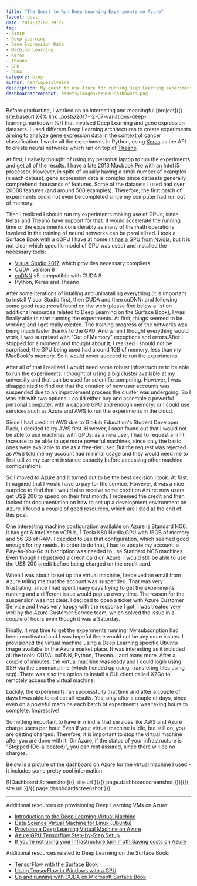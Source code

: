 ```yaml
---
title: "The Quest to Run Deep Learning Experiments on Azure"
layout: post
date: 2017-12-07 19:27
tag:
- Azure
- Deep Learning
- Gene Expression Data
- Machine Learning
- Keras
- Theano
- GPU
- CUDA
category: blog
author: henriquesilveira
description: My quest to use Azure for running Deep Learning experiments implemented with Keras and Theano, using CUDA 
dashboardscreenshot: assets/images/azure-dashboard.png
---
```


Before graduating, I worked on an interesting and meaningful [project]({{ site.baseurl }}{% link _posts/2017-12-07-variations-deep-learning.markdown %}) that involved Deep Learning and gene expression datasets. I used different Deep Learning architectures to create experiments aiming to analyze gene expression data in the context of cancer classification. I wrote all the experiments in Python, using [Keras](https://keras.io) as the API to create neural networks which ran on top of [Theano](http://deeplearning.net/software/theano/).

At first, I naively thought of using my personal laptop to run the experiments and get all of the results. I have a late 2013 Macbook Pro with an Intel i5 processor. However, in spite of usually having a small number of examples in each dataset, gene expression data is complex since datasets generally comprehend thousands of features. Some of the datasets I used had over 20000 features (and around 500 examples). Therefore, the first batch of experiments could not even be completed since my computer had run out of memory.

Then I realized I should run my experiments making use of GPUs, since Keras and Theano have support for that. It would accelerate the running time of the experiments considerably as many of the math operations involved in the training of neural networks can be parallelized. I took a Surface Book with a dGPU I have at home ([it has a GPU from Nvidia](https://www.gizmodo.com.au/2015/10/microsoft-surface-books-secret-nvidia-gpu-what-is-it/), but it is not clear which specific model of GPU was used) and installed the necessary tools:

* [Visual Studio 2017](https://www.visualstudio.com/vs/), which provides necessary compilers
* [CUDA](https://developer.nvidia.com/cuda-toolkit), version 8
* [cuDNN](https://developer.nvidia.com/cudnn) v5, compatible with CUDA 8
* Python, Keras and Theano

After some iterations of intalling and uninstalling everything (it is important to install Visual Studio first, then CUDA and then cuDNN) and following some good resources I found on the web (please find below a list on additional resources related to Deep Learning on the Surface Book), I was finally able to start running the experiments. At first, things seemed to be working and I got really excited. The training progress of the networks was being much faster thanks to the GPU. And when I thought everything would work, I was surprised with "Out of Memory" exceptions and errors.After I stopped for a moment and thought about it, I realized I should not be surprised; the GPU being used had around 1GB of memory, less than my MacBook's memory. So it would never succeed to run the experiments.

After all of that I realized I would need some robust infrastructure to be able to run the experiments. I thought of using a big cluster available at my university and that can be used for scientific computing. However, I was disappointed to find out that the creation of new user accounts was suspended due to an improvement process the cluster was undergoing. So I was left with two options: I could either buy and assemble a powerful personal computer, with a capable GPU and enough memory; or I could use services such as Azure and AWS to run the experiments in the cloud.

Since I had credit at AWS due to GitHub Education's Student Developer Pack, I decided to try AWS first. However, I soon found out that I would not be able to use machines with GPUs: as a new user, I had to request a limit increase to be able to use more powerful machines, since only the basic ones were available to me as a free-tier user. But the request was rejected as AWS told me my account had minimal usage and they would need me to first utilize my current instance capacity before accessing other machine configurations.

So I moved to Azure and it turned out to be the best decision I took. At first, I imagined that I would have to pay for the service. However, it was a nice surprice to find that I would also receive some credit on Azure: new users get US$ 200 to spend on their first month. I redeemed the credit and then looked for documentation on how to set up a development environment on Azure. I found a couple of good resources, which are listed at the end of this post.

One interesting machine configuration available on Azure is Standard NC6: it has got 6 Intel Xeon vCPUs, 1 Tesla K80 Nvidia GPU with 16GB of memory and 56 GB of RAM. I decided to use that configuration, which seemed good enough for my needs. In order to do that, I had to update my account: a Pay-As-You-Go subscription was needed to use Standard NC6 machines. Even though I registered a credit card on Azure, I would still be able to use the US$ 200 credit before being charged on the credit card.

When I was about to set up the virtual machine, I received an email from Azure telling me that the account was suspended. That was very frustrating, since I had spent many days trying to get the experiments running and a different issue would pop up every time. The reason for the suspension was not clear. I decided to open a ticket with Azure Customer Service and I was very happy with the response I got. I was treated very well by the Azure Customer Service team, which solved the issue in a couple of hours even though it was a Saturday.

Finally, it was time to get the experiments running. My subscription had been reactivated and I was hopeful there would not be any more issues. I provisioned the virtual machine using a Deep Learning specific Ubuntu image availabel in the Azure market place. It was interesting as it included all the tools: CUDA, cuDNN, Python, Theano... and many more. After a couple of minutes, the virtual machine was ready and I could login using SSH via the command line (which I ended up using, transfering files using scp). There was also the option to install a GUI client called X2Go to remotely access the virtual machine.

Luckily, the experiments ran successfully that time and after a couple of days I was able to collect all results. Yes, only after a couple of days, since even on a poweful machine each batch of experiments was taking hours to complete. Impressive!

Something important to have in mind is that services like AWS and Azure charge users per hour. Even if your virtual machine is idle, but still on, you are getting charged. Therefore, it is important to stop the virtual machine after you are done with it. On Azure, if the status of your infrastructure is "Stopped (De-allocated)", you can rest assured, since there will be no charges.

Below is a picture of the dashboard on Azure for the virtual machine I used - it includes some pretty cool information.

[![Dashboard Screenshot]({{ site.url }}/{{ page.dashboardscreenshot }})]({{ site.url }}/{{ page.dashboardscreenshot }})

---

Additional resources on provisioning Deep Learning VMs on Azure:
* [Introduction to the Deep Learning Virtual Machine](https://docs.microsoft.com/en-us/azure/machine-learning/data-science-virtual-machine/deep-learning-dsvm-overview)
* [Data Science Virtual Machine for Linux (Ubuntu)](https://azuremarketplace.microsoft.com/en-us/marketplace/apps/microsoft-ads.linux-data-science-vm-ubuntu)
* [Provision a Deep Learning Virtual Machine on Azure](https://docs.microsoft.com/en-us/azure/machine-learning/data-science-virtual-machine/provision-deep-learning-dsvm)
* [Azure GPU Tensorflow Step-by-Step Setup](https://blogs.msdn.microsoft.com/uk_faculty_connection/2017/03/27/azure-gpu-tensorflow-step-by-step-setup/)
* [If you’re not using your Infrastructure turn if off! Saving costs on Azure](https://blogs.msdn.microsoft.com/uk_faculty_connection/2017/03/31/if-your-not-using-your-infrastructure-turn-if-off-saving-costs-on-azure-2/)

Additional resources related to Deep Learning on the Surface Book:
* [TensorFlow with the Surface Book](http://www.apnorton.com/blog/2017/01/04/Machine-Learning-with-the-Surface-Book/)
* [Using TensorFlow in Windows with a GPU](http://www.heatonresearch.com/2017/01/01/tensorflow-windows-gpu.html)
* [Up and running with CUDA on Microsoft Surface Book](https://medium.com/@ryanga/up-and-running-with-cuda-on-microsoft-surface-book-3ec2d25f096b)

<!-- 
## Summary:

You can pick as item to see how to apply in markdown.

#### Especial Elements
- [Evidence](#evidence)
- [Side-by-Side](#side-by-side)
- [Star](#star)
- [Especial Breaker](#especial-breaker)
- [Spoiler](#spoiler)

#### External Elements
- [Gist](#gist)
- [Codepen](#codepen)
- [Slideshare](#slideshare)
- [Videos](#videos)

---

## Evidence

You can try the evidence!

<span class="evidence">Paragraphs can be written like so. A paragraph is the basic block of Markdown. A paragraph is what text will turn into when there is no reason it should become anything else.</span>

{% highlight html %}
<span class="evidence">Paragraphs can be written like so. A paragraph is the basic block of Markdown. A paragraph is what text will turn into when there is no reason it should become anything else.</span>
{% endhighlight %}

---

## Side-by-side

Like the [Medium](https://medium.com/) component.

**Image** on the left and **Text** on the right:

{% highlight html %}
<div class="side-by-side">
    <div class="toleft">
        <img class="image" src="{{ site.url }}/{{ site.picture }}" alt="Alt Text">
        <figcaption class="caption">Photo by John Doe</figcaption>
    </div>

    <div class="toright">
        <p>Lorem ipsum dolor sit amet, consectetur adipisicing elit, sed do eiusmod tempor incididunt ut labore et dolore magna aliqua. Ut enim ad minim veniam, quis nostrud exercitation ullamco laboris nisi ut aliquip ex ea commodo consequat. Duis aute irure dolor in reprehenderit in voluptate velit esse cillum dolore eu fugiat nulla pariatur. Excepteur sint occaecat cupidatat non proident, sunt in culpa qui officia deserunt mollit anim id est laborum.</p>
    </div>
</div>
{% endhighlight %}

<div class="side-by-side">
    <div class="toleft">
        <img class="image" src="{{ site.url }}/{{ site.picture }}" alt="Alt Text">
        <figcaption class="caption">Photo by John Doe</figcaption>
    </div>

    <div class="toright">
        <p>Lorem ipsum dolor sit amet, consectetur adipisicing elit, sed do eiusmod tempor incididunt ut labore et dolore magna aliqua. Ut enim ad minim veniam, quis nostrud exercitation ullamco laboris nisi ut aliquip ex ea commodo consequat. Duis aute irure dolor in reprehenderit in voluptate velit esse cillum dolore eu fugiat nulla pariatur. Excepteur sint occaecat cupidatat non proident, sunt in culpa qui officia deserunt mollit anim id est laborum.</p>
    </div>
</div>

**Text** on the left and **Image** on the right:

{% highlight html %}
<div class="side-by-side">
    <div class="toleft">
        <p>Lorem ipsum dolor sit amet, consectetur adipisicing elit, sed do eiusmod tempor incididunt ut labore et dolore magna aliqua. Ut enim ad minim veniam, quis nostrud exercitation ullamco laboris nisi ut aliquip ex ea commodo consequat. Duis aute irure dolor in reprehenderit in voluptate velit esse cillum dolore eu fugiat nulla pariatur. Excepteur sint occaecat cupidatat non proident, sunt in culpa qui officia deserunt mollit anim id est laborum.</p>
    </div>

    <div class="toright">
        <img class="image" src="{{ site.url }}/{{ site.picture }}" alt="Alt Text">
        <figcaption class="caption">Photo by John Doe</figcaption>
    </div>
</div>
{% endhighlight %}

<div class="side-by-side">
    <div class="toleft">
        <p>Lorem ipsum dolor sit amet, consectetur adipisicing elit, sed do eiusmod tempor incididunt ut labore et dolore magna aliqua. Ut enim ad minim veniam, quis nostrud exercitation ullamco laboris nisi ut aliquip ex ea commodo consequat. Duis aute irure dolor in reprehenderit in voluptate velit esse cillum dolore eu fugiat nulla pariatur. Excepteur sint occaecat cupidatat non proident, sunt in culpa qui officia deserunt mollit anim id est laborum.</p>
    </div>

    <div class="toright">
        <img class="image" src="{{ site.url }}/{{ site.picture }}" alt="Alt Text">
        <figcaption class="caption">Photo by John Doe</figcaption>
    </div>
</div>

---

## Star

You can give evidence to a post. Just add the tag to the markdown file.

{% highlight raw %}
star: true
{% endhighlight %}

---

## Especial Breaker

You can add a especial *hr* to your text.

{% highlight html %}
<div class="breaker"></div>
{% endhighlight %}

<div class="breaker"></div>

---

## Spoiler

You can add an especial hidden content that appears on hover.

{% highlight html %}
<div class="spoiler"><p>your content</p></div>
{% endhighlight %}

<div class="spoiler"><p>Lorem ipsum dolor sit amet, consectetur adipisicing elit, sed do eiusmod tempor incididunt ut labore et dolore magna aliqua. Ut enim ad minim veniam, quis nostrud exercitation ullamco laboris nisi ut aliquip ex ea commodo consequat. Duis aute irure dolor in reprehenderit in voluptate velit esse cillum dolore eu fugiat nulla pariatur. Excepteur sint occaecat cupidatat non proident, sunt in culpa qui officia deserunt mollit anim id est laborum.</p></div>

---

## Gist

You can add Gists from github.

{% highlight raw %}
{ % gist sergiokopplin/91ff4220480727b47224245ee2e9c291 % }
{% endhighlight %}

{% gist sergiokopplin/91ff4220480727b47224245ee2e9c291 %}

---

## Codepen

You can add Pens from Codepen.

{% highlight html %}
<p data-height="268" data-theme-id="0" data-slug-hash="gfdDu" data-default-tab="result" data-user="chriscoyier" class='codepen'>
    See the Pen <a href='http://codepen.io/chriscoyier/pen/gfdDu/'>Crappy Recreation of the Book Cover of *The Flame Alphabet*</a> by Chris Coyier (<a href='http://codepen.io/chriscoyier'>@chriscoyier</a>) on <a href='http://codepen.io'>CodePen</a>.
</p>
<script async src="//assets.codepen.io/assets/embed/ei.js"></script>
{% endhighlight %}

<p data-height="268" data-theme-id="0" data-slug-hash="gfdDu" data-default-tab="result" data-user="chriscoyier" class='codepen'>See the Pen <a href='http://codepen.io/chriscoyier/pen/gfdDu/'>Crappy Recreation of the Book Cover of *The Flame Alphabet*</a> by Chris Coyier (<a href='http://codepen.io/chriscoyier'>@chriscoyier</a>) on <a href='http://codepen.io'>CodePen</a>.</p>
<script async src="//assets.codepen.io/assets/embed/ei.js"></script>

---

## Slideshare

Add your presentations here!

{% highlight html %}
<iframe src="//www.slideshare.net/slideshow/embed_code/key/hqDhSJoWkrHe7l" width="560" height="310" frameborder="0" marginwidth="0" marginheight="0" scrolling="no" style="border:1px solid #CCC; border-width:1px; margin-bottom:5px; max-width: 100%;" allowfullscreen> </iframe>
{% endhighlight %}

<iframe src="//www.slideshare.net/slideshow/embed_code/key/hqDhSJoWkrHe7l" width="560" height="310" frameborder="0" marginwidth="0" marginheight="0" scrolling="no" style="border:1px solid #CCC; border-width:1px; margin-bottom:5px; max-width: 100%;" allowfullscreen> </iframe>

---

## Videos

Do you want some videos? Youtube, Vimeo or Vevo? Copy the embed code and paste on your post!

**Example**

{% highlight html %}
<iframe width="560" height="310" src="https://www.youtube.com/embed/r7XhWUDj-Ts" frameborder="0" allowfullscreen></iframe>
{% endhighlight %}

<iframe width="560" height="310" src="https://www.youtube.com/embed/r7XhWUDj-Ts" frameborder="0" allowfullscreen></iframe>

[1]: http://daringfireball.net/projects/markdown/
[2]: http://www.fileformat.info/info/unicode/char/2163/index.htm
[3]: http://www.markitdown.net/
[4]: http://daringfireball.net/projects/markdown/basics
[5]: http://daringfireball.net/projects/markdown/syntax
[6]: http://kune.fr/wp-content/uploads/2013/10/ghost-blog.jpg
 -->